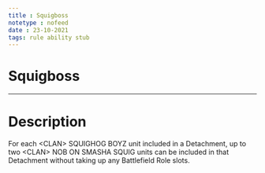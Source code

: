 ```yaml
---
title : Squigboss
notetype : nofeed
date : 23-10-2021
tags: rule ability stub
---
```


# Squigboss

---

# Description

For each \<CLAN> SQUIGHOG BOYZ unit included in a Detachment, up to two \<CLAN> NOB ON SMASHA SQUIG units can be included in that Detachment without taking up any Battlefield Role slots.